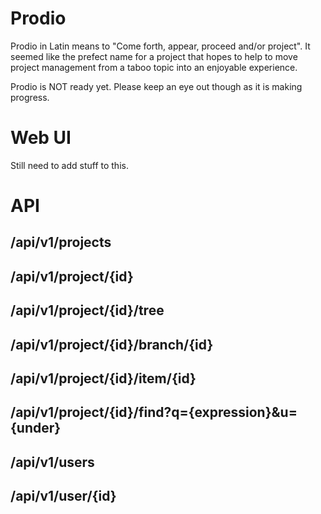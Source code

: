 Prodio
======

Prodio in Latin means to "Come forth, appear, proceed and/or project".  It
seemed like the prefect name for a project that hopes to help to move project
management from a taboo topic into an enjoyable experience.

Prodio is NOT ready yet.  Please keep an eye out though as it is making progress.

Web UI
======

Still need to add stuff to this.

API
===

/api/v1/projects
----------------

/api/v1/project/{id}
--------------------

/api/v1/project/{id}/tree
-------------------------

/api/v1/project/{id}/branch/{id}
--------------------------------

/api/v1/project/{id}/item/{id}
------------------------------

/api/v1/project/{id}/find?q={expression}&u={under}
--------------------------------------------------

/api/v1/users
-------------

/api/v1/user/{id}
-----------------
